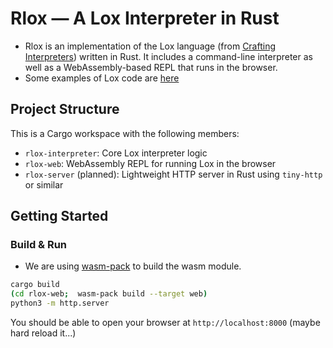 # Rlox — A Lox Interpreter in Rust

- Rlox is an implementation of the Lox language (from [Crafting Interpreters](https://craftinginterpreters.com)) written in Rust. It includes a command-line interpreter as well as a WebAssembly-based REPL that runs in the browser.
- Some examples of Lox code are [here](https://github.com/munificent/craftinginterpreters/tree/01e6f5b8f3e5dfa65674c2f9cf4700d73ab41cf8/test/scanning)

## Project Structure

This is a Cargo workspace with the following members:

- `rlox-interpreter`: Core Lox interpreter logic
- `rlox-web`: WebAssembly REPL for running Lox in the browser
- `rlox-server` (planned): Lightweight HTTP server in Rust using `tiny-http` or similar

## Getting Started

### Build & Run

- We are using [wasm-pack](https://github.com/rustwasm/wasm-pack) to build the wasm module.

```bash
cargo build
(cd rlox-web;  wasm-pack build --target web)
python3 -m http.server
```

You should be able to open your browser at `http://localhost:8000` (maybe hard reload it...)
